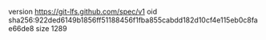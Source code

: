 version https://git-lfs.github.com/spec/v1
oid sha256:922ded6149b1856ff51188456f1fba855cabdd182d10cf4e115eb0c8fae66de8
size 1289

